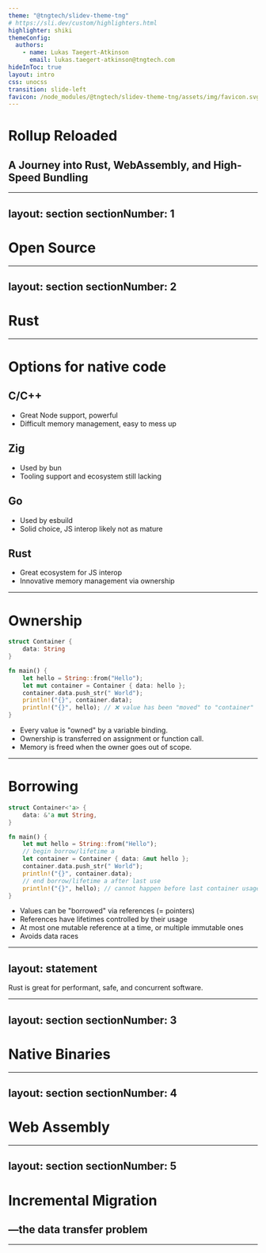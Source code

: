 ```yaml
---
theme: "@tngtech/slidev-theme-tng"
# https://sli.dev/custom/highlighters.html
highlighter: shiki
themeConfig:
  authors:
    - name: Lukas Taegert-Atkinson
      email: lukas.taegert-atkinson@tngtech.com
hideInToc: true
layout: intro
css: unocss
transition: slide-left
favicon: /node_modules/@tngtech/slidev-theme-tng/assets/img/favicon.svg
---
```


# Rollup Reloaded

## A Journey into Rust, WebAssembly, and High-Speed Bundling

---
layout: section
sectionNumber: 1
---

# Open Source

---
layout: section
sectionNumber: 2
---

# Rust

---

# Options for native code

## C/C++

* Great Node support, powerful
* Difficult memory management, easy to mess up

## Zig

* Used by bun
* Tooling support and ecosystem still lacking

## Go

* Used by esbuild
* Solid choice, JS interop likely not as mature

## Rust

* Great ecosystem for JS interop
* Innovative memory management via ownership

---

# Ownership

```rust {1-3|6|1-3,7|8|9|6-7,10|all}
struct Container {
    data: String
}

fn main() {
    let hello = String::from("Hello");
    let mut container = Container { data: hello };
    container.data.push_str(" World");
    println!("{}", container.data);
    println!("{}", hello); // ❌ value has been "moved" to "container"
}
```

<v-clicks>

* Every value is "owned" by a variable binding.
* Ownership is transferred on assignment or function call.
* Memory is freed when the owner goes out of scope.

</v-clicks>

---

# Borrowing

```rust {1-3|6|1-3,7-8|9|10-11|12|all}
struct Container<'a> {
    data: &'a mut String,
}

fn main() {
    let mut hello = String::from("Hello");
    // begin borrow/lifetime a
    let container = Container { data: &mut hello };
    container.data.push_str(" World");
    println!("{}", container.data);
    // end borrow/lifetime a after last use
    println!("{}", hello); // cannot happen before last container usage
}
```

<v-clicks>

* Values can be "borrowed" via references (= pointers)
* References have lifetimes controlled by their usage
* At most one mutable reference at a time, or multiple immutable ones
* Avoids data races

</v-clicks>

---
layout: statement
---

Rust is great for performant, safe, and concurrent software.

---
layout: section
sectionNumber: 3
---

# Native Binaries

---
layout: section
sectionNumber: 4
---

# Web Assembly

---
layout: section
sectionNumber: 5
---

# Incremental Migration

## —the data transfer problem

---





